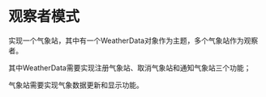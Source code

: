 # 观察者模式
实现一个气象站，其中有一个WeatherData对象作为主题，多个气象站作为观察者。

其中WeatherData需要实现注册气象站、取消气象站和通知气象站三个功能；

气象站需要实现气象数据更新和显示功能。